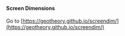 #### Screen Dimensions

Go to [https://geotheory.github.io/screendim/](https://geotheory.github.io/screendim/)
